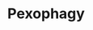 ---
annotations:
- type: Pathway Ontology
  value: homeostasis pathway
authors:
- ReactomeTeam
- DeSl
description: Peroxisomes are cytosolic organelles involved in the catabolism of branched
  and long-chain fatty acids and in the reduction of reactive oxygen species (ROS).
  Peroxisomes homeostasis is critical to maintain ROS levels. Consequently, it is
  important to eliminate dysfunctional peroxisomes. The degradation of peroxisomes
  by autophagy is known as pexophagy (Katarzyna ZR et al. 2016). Pexophagy can be
  triggered by a shift in nutrient conditions.   View original pathway at [http://www.reactome.org/PathwayBrowser/#DIAGRAM=9664873
  Reactome].
last-edited: 2021-01-25
organisms:
- Homo sapiens
redirect_from:
- /index.php/Pathway:WP5006
- /instance/WP5006
schema-jsonld:
- '@context': https://schema.org/
  '@id': https://wikipathways.github.io/pathways/WP5006.html
  '@type': Dataset
  creator:
    '@type': Organization
    name: WikiPathways
  description: Peroxisomes are cytosolic organelles involved in the catabolism of
    branched and long-chain fatty acids and in the reduction of reactive oxygen species
    (ROS). Peroxisomes homeostasis is critical to maintain ROS levels. Consequently,
    it is important to eliminate dysfunctional peroxisomes. The degradation of peroxisomes
    by autophagy is known as pexophagy (Katarzyna ZR et al. 2016). Pexophagy can be
    triggered by a shift in nutrient conditions.   View original pathway at [http://www.reactome.org/PathwayBrowser/#DIAGRAM=9664873
    Reactome].
  keywords:
  - H2O
  - ROS
  - 'UBC(153-228) '
  - NBR1
  - 'NBR1 '
  - 'Ub-p-PEX5 '
  - EPAS1
  - 'UBB(77-152) '
  - 'ATM '
  - 'UBC(305-380) '
  - PEX5
  - 'UBB(153-228) '
  - ATM:PEX5
  - NBR1:MAP1LC3B
  - Ub
  - ATM dimer:p-PEX5
  - ATM
  - 'UBA52(1-76) '
  - SQSTM1
  - 'UBC(457-532) '
  - 'UBB(1-76) '
  - 'UBC(1-76) '
  - 'PEX5 '
  - 'UBC(77-152) '
  - 'SQSTM1 '
  - dimer:Ub-p-PEX5:SQSTM1:NBR1
  - dimer:Ub-p-PEX5:SQSTM1:NBR1:MAP1LC3B
  - USP30
  - MAP1LC3B
  - 'MAP1LC3B '
  - dimer:Ub-p-PEX5:SQSTM1:MAP1LC3B
  - dimer:Ub-p-PEX5:SQSTM1
  - ATM dimer:Ub-p-PEX5
  - 'UBC(229-304) '
  - dimer:Ub-p-PEX5:USP30
  - 'UBC(381-456) '
  - 'RPS27A(1-76) '
  - 'USP30 '
  - 'UBC(533-608) '
  - ATM dimer:PEX5
  - 'p-PEX5 '
  - 'UBC(609-684) '
  license: CC0
  name: Pexophagy
seo: CreativeWork
title: Pexophagy
wpid: WP5006
---